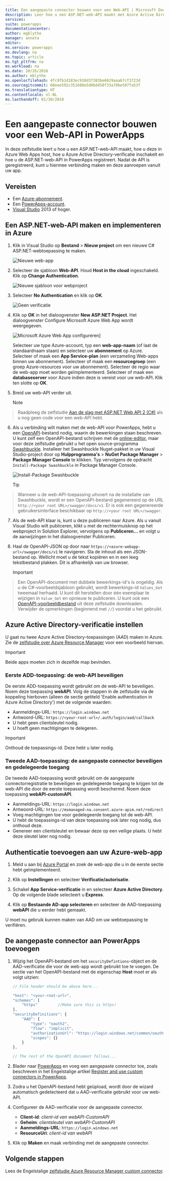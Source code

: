 ```yaml
---
title: Een aangepaste connector bouwen voor een Web-API | Microsoft Docs
description: Leer hoe u een ASP.NET-web-API maakt met Azure Active Directory-verificatie in PowerApps.
services: 
suite: powerapps
documentationcenter: 
author: mgblythe
manager: anneta
editor: 
ms.service: powerapps
ms.devlang: na
ms.topic: article
ms.tgt_pltfrm: na
ms.workload: na
ms.date: 10/26/2016
ms.author: mblythe
ms.openlocfilehash: 4fc9fb1d183ec910d37383be6629aaa67cf3723d
ms.sourcegitcommit: 68eee592c351688e5d0bd458f33a70be507fa53f
ms.translationtype: HT
ms.contentlocale: nl-NL
ms.lasthandoff: 01/30/2018
---
```

# <a name="build-a-custom-connector-for-a-web-api-in-powerapps"></a>Een aangepaste connector bouwen voor een Web-API in PowerApps
In deze zelfstudie leert u hoe u een ASP.NET-web-API maakt, hoe u deze in Azure Web Apps host, hoe u Azure Active Directory-verificatie inschakelt en hoe u de ASP.NET-web-API in PowerApps registreert. Nadat de API is geregistreerd, kunt u hiermee verbinding maken en deze aanroepen vanuit uw app.

## <a name="prerequisites"></a>Vereisten
* Een [Azure-abonnement](https://azure.microsoft.com/en-us/free/).
* Een [PowerApps-account](https://powerapps.microsoft.com).
* [Visual Studio](https://www.visualstudio.com/vs/) 2013 of hoger.

## <a name="create-an-aspnet-web-api-and-deploy-it-to-azure"></a>Een ASP.NET-web-API maken en implementeren in Azure
1. Klik in Visual Studio op **Bestand** > **Nieuw project** om een nieuwe C# ASP.NET-webtoepassing te maken.
   
    ![Nieuwe web-app](./media/customapi-web-api-tutorial/newwebapp.png)
2. Selecteer de sjabloon **Web-API**.  Houd **Host in the cloud** ingeschakeld.  Klik op **Change Authentication**.
   
    ![Nieuwe sjabloon voor webproject](./media/customapi-web-api-tutorial/new-web-api.png)
3. Selecteer **No Authentication** en klik op **OK**.
   
    ![Geen verificatie](./media/customapi-web-api-tutorial/noauth.png)
4. Klik op **OK** in het dialoogvenster **New ASP.NET Project**.  Het dialoogvenster Configure Microsoft Azure Web App wordt weergegeven.
   
    ![Microsoft Azure Web App configureren](./media/customapi-web-api-tutorial/azure-publishing.png)]
   
    Selecteer uw type Azure-account, typ een **web-app-naam** (of laat de standaardnaam staan) en selecteer uw **abonnement** op Azure.  Selecteer of maak een **App Service-plan** (een verzameling Web-apps binnen uw abonnement).  Selecteer of maak een **resourcegroep** (een groep Azure-resources voor uw abonnement).  Selecteer de regio waar de web-app moet worden geïmplementeerd.  Selecteer of maak een **databaseserver** voor Azure indien deze is vereist voor uw web-API.  Klik ten slotte op **OK**.
5. Breid uw web-API verder uit.
   
    > [!NOTE]
> Raadpleeg de zelfstudie [Aan de slag met ASP.NET Web API 2 (C#)](http://www.asp.net/web-api/overview/getting-started-with-aspnet-web-api/tutorial-your-first-web-api) als u nog geen code voor een web-API hebt.
6. Als u verbinding wilt maken met de web-API voor PowerApps, hebt u een [OpenAPI](http://swagger.io/)-bestand nodig, waarin de bewerkingen staan beschreven.  U kunt zelf een OpenAPI-bestand schrijven met de [online-editor](http://editor.swagger.io/), maar voor deze zelfstudie gebruikt u het open source-programma [Swashbuckle](https://github.com/domaindrivendev/Swashbuckle/blob/master/README.md).  Installeer het Swashbuckle Nuget-pakket in uw Visual Studio-project door op **Hulpprogramma's** > **NuGet Package Manager** > **Package Manager Console** te klikken. Typ vervolgens de opdracht `Install-Package Swashbuckle` in Package Manager Console.
   
    ![Install-Package Swashbuckle](./media/customapi-web-api-tutorial/swashbuckle-console.png)
   
    > [!TIP]
> Wanneer u de web-API-toepassing uitvoert na de installatie van Swashbuckle, wordt er een OpenAPI-bestand gegenereerd op de URL `http://<your root URL>/swagger/docs/v1`.  Er is ook een gegenereerde gebruikersinterface beschikbaar op `http://<your root URL>/swagger`.
7. Als de web-API klaar is, kunt u deze publiceren naar Azure. Als u vanuit Visual Studio wilt publiceren, klikt u met de rechtermuisknop op het webproject in Solution Explorer, vervolgens op **Publiceren...** en volgt u de aanwijzingen in het dialoogvenster Publiceren.
8. Haal de OpenAPI-JSON op door naar `https://<azure-webapp-url>/swagger/docs/v1` te navigeren.  Sla de inhoud als een JSON-bestand op.  Wellicht moet u de tekst kopiëren en in een leeg tekstbestand plakken. Dit is afhankelijk van uw browser.   
   
    > [!IMPORTANT]
> Een OpenAPI-document met dubbele bewerkings-id's is ongeldig. Als u de C#-voorbeeldsjabloon gebruikt, wordt bewerkings-id `Values_Get` tweemaal herhaald. U kunt dit herstellen door één exemplaar te wijzigen in `Value_Get` en opnieuw te publiceren. U kunt ook een [OpenAPI-voorbeeldbestand](http://pwrappssamples.blob.core.windows.net/samples/webAPI.json) uit deze zelfstudie downloaden. Verwijder de opmerkingen (beginnend met `//`) voordat u het gebruikt.

## <a name="set-up-azure-active-directory-authentication"></a>Azure Active Directory-verificatie instellen
U gaat nu twee Azure Active Directory-toepassingen (AAD) maken in Azure.  Zie de [zelfstudie over Azure Resource Manager](customapi-azure-resource-manager-tutorial.md#enable-authentication-in-azure-active-directory) voor een voorbeeld hiervan.

> [!IMPORTANT]
> Beide apps moeten zich in dezelfde map bevinden.

### <a name="first-aad-application-securing-the-web-api"></a>Eerste ADD-toepassing: de web-API beveiligen
De eerste ADD-toepassing wordt gebruikt om de web-API te beveiligen. Noem deze toepassing **webAPI**.  Volg de stappen in de zelfstudie via de koppeling hierboven (alleen de sectie getiteld 'Enable authentication in Azure Active Directory') met de volgende waarden:

* Aanmeldings-URL: `https://login.windows.net`
* Antwoord-URL: `https://<your-root-url>/.auth/login/aad/callback`
* U hebt geen clientsleutel nodig.
* U hoeft geen machtigingen te delegeren.

> [!IMPORTANT]
> Onthoud de toepassings-id.  Deze hebt u later nodig.

### <a name="second-aad-application-securing-the-custom-connector-and-delegated-access"></a>Tweede AAD-toepassing: de aangepaste connector beveiligen en gedelegeerde toegang
De tweede AAD-toepassing wordt gebruikt om de aangepaste connectorregistratie te beveiligen en gedelegeerde toegang te krijgen tot de web-API die door de eerste toepassing wordt beschermd. Noem deze toepassing **webAPI-customAPI**.

* Aanmeldings-URL: `https://login.windows.net`
* Antwoord-URL: `https://msmanaged-na.consent.azure-apim.net/redirect`
* Voeg machtigingen toe voor gedelegeerde toegang tot de web-API.
* U hebt de toepassings-id van deze toepassing ook later nog nodig, dus onthoud deze.
* Genereer een clientsleutel en bewaar deze op een veilige plaats. U hebt deze sleutel later nog nodig.

## <a name="add-authentication-to-your-azure-web-app"></a>Authenticatie toevoegen aan uw Azure-web-app

1. Meld u aan bij [Azure Portal](https://portal.azure.com) en zoek de web-app die u in de eerste sectie hebt geïmplementeerd.

2. Klik op **Instellingen** en selecteer **Verificatie/autorisatie**.

3. Schakel **App Service-verificatie** in en selecteer **Azure Active Directory**.  Op de volgende blade selecteert u **Express**.  

4. Klik op **Bestaande AD-app selecteren** en selecteer de AAD-toepassing **webAPI** die u eerder hebt gemaakt.

U moet nu gebruik kunnen maken van AAD om uw webtoepassing te verifiëren.

## <a name="add-the-custom-connector-to-powerapps"></a>De aangepaste connector aan PowerApps toevoegen
1. Wijzig het OpenAPI-bestand om het `securityDefintions`-object en de AAD-verificatie die voor de web-app wordt gebruikt toe te voegen. De sectie van het OpenAPI-bestand met de eigenschap **Host** moet er als volgt uitzien:

    ```javascript
    // File header should be above here...

    "host": "<your-root-url>",
    "schemes": [
        "https"         //Make sure this is https!
    ],
    "securityDefinitions": {
        "AAD": {
            "type": "oauth2",
            "flow": "implicit",
            "authorizationUrl": "https://login.windows.net/common/oauth2/authorize",
            "scopes": {}
        }
    },

    // The rest of the OpenAPI document follows...
    ```

2. Blader naar [PowerApps](https://web.powerapps.com) en voeg een aangepaste connector toe, zoals beschreven in het Engelstalige artikel [Register and use custom connectors in PowerApps](register-custom-api.md).

3. Zodra u het OpenAPI-bestand hebt geüpload, wordt door de wizard automatisch gedetecteerd dat u AAD-verificatie gebruikt voor uw web-API.

4. Configureer de AAD-verificatie voor de aangepaste connector.  
   
   * **Client-id**: *client-id van webAPI-CustomAPI*
   * **Geheim**: *clientsleutel van webAPI-CustomAPI*
   * **Aanmeldings-URL**: `https://login.windows.net`
   * **ResourceUri**: *client-id van webAPI*
5. Klik op **Maken** en maak verbinding met de aangepaste connector.

## <a name="next-steps"></a>Volgende stappen
Lees de Engelstalige [zelfstudie Azure Resource Manager custom connector](customapi-azure-resource-manager-tutorial.md).

